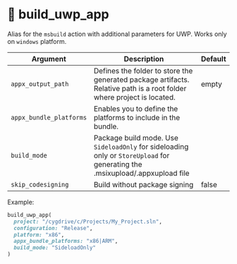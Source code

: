 # 🔨 build_uwp_app

Alias for the `msbuild` action with additional parameters for UWP. Works only on `windows` platform.

| Argument                | Description                                                                                                                  | Default |
|-------------------------|------------------------------------------------------------------------------------------------------------------------------|---------|
| `appx_output_path`      | Defines the folder to store the generated package artifacts. Relative path is a root folder where project is located.        | empty   |
| `appx_bundle_platforms` | Enables you to define the platforms to include in the bundle.                                                                |         |
| `build_mode`            | Package build mode. Use `SideloadOnly` for sideloading only or `StoreUpload` for generating the .msixupload/.appxupload file |         |
| `skip_codesigning`      | Build without package signing                                                                                                | false   |

Example:

```ruby
build_uwp_app(
  project: "/cygdrive/c/Projects/My_Project.sln",
  configuration: "Release",
  platform: "x86",
  appx_bundle_platforms: "x86|ARM",
  build_mode: "SideloadOnly"
)
```